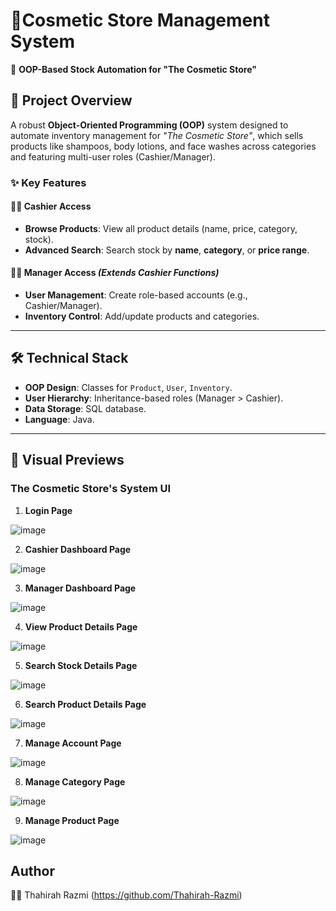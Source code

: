 # 💄Cosmetic Store Management System  
📌 **OOP-Based Stock Automation for "The Cosmetic Store"**   

## 🚀 Project Overview  
A robust **Object-Oriented Programming (OOP)** system designed to automate inventory management for *"The Cosmetic Store"*, which sells products like shampoos, body lotions, and face washes across categories and featuring multi-user roles (Cashier/Manager).  

### ✨ Key Features  
#### 👩💼 Cashier Access  
- **Browse Products**: View all product details (name, price, category, stock).  
- **Advanced Search**: Search stock by **name**, **category**, or **price range**.  

#### 👨💼 Manager Access *(Extends Cashier Functions)*  
- **User Management**: Create role-based accounts (e.g., Cashier/Manager).  
- **Inventory Control**: Add/update products and categories.  

---

## 🛠️ Technical Stack  
- **OOP Design**: Classes for `Product`, `User`, `Inventory`.  
- **User Hierarchy**: Inheritance-based roles (Manager > Cashier).  
- **Data Storage**: SQL database.  
- **Language**: Java.  

---

## 📸 Visual Previews  
### The Cosmetic Store's System UI

1. **Login Page**

![image](https://github.com/user-attachments/assets/4b8ec338-9e72-41f1-a51c-9e1b288c13a9)

2. **Cashier Dashboard Page**

![image](https://github.com/user-attachments/assets/5fe74bf3-9f59-469f-936b-aa74d69fb2c5)

3. **Manager Dashboard Page**

![image](https://github.com/user-attachments/assets/73180601-51ca-4890-9680-3dd2f1254b10)

4. **View Product Details Page**

![image](https://github.com/user-attachments/assets/7fef9762-f6cb-4aaa-9c33-61f6d35abc27)

5. **Search Stock Details Page**

![image](https://github.com/user-attachments/assets/6c3c2970-d596-4eb3-ac9b-976ba7a624dd)

6. **Search Product Details Page**

![image](https://github.com/user-attachments/assets/146130d4-0978-4f6c-b9fa-f1b5c04882c9)

7. **Manage Account Page**

![image](https://github.com/user-attachments/assets/1f47ea5f-040f-47f3-9921-a30dbfed3c04)

8. **Manage Category Page**

![image](https://github.com/user-attachments/assets/c45f391b-c707-4dd4-97b1-3aa161bace2f)

9. **Manage Product Page**

![image](https://github.com/user-attachments/assets/2561641c-9fa7-42f8-9672-c97bd77bb6a9)

## Author

👩‍💻 Thahirah Razmi (https://github.com/Thahirah-Razmi)
